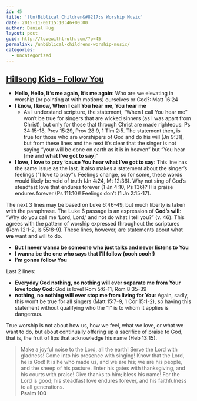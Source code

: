 ```yaml
---
id: 45
title: '(Un)Biblical Children&#8217;s Worship Music'
date: 2015-11-06T15:10:46+00:00
author: Daniel Hug
layout: post
guid: http://lovewithtruth.com/?p=45
permalink: /unbiblical-childrens-worship-music/
categories:
  - Uncategorized
---
```

## [Hillsong Kids &#8211; Follow You](https://www.youtube.com/watch?v=WrcZ7Qq3ccQ)

  * **Hello, Hello, It’s me again, It’s me again**: Who are we elevating in worship (or pointing at with motions) ourselves or God?: Matt 16:24
  * **I know, I know, When I call You hear me, You hear me** 
      * As I understand scripture, the statement, &#8220;When I call You hear me&#8221; won’t be true for singers that are wicked sinners (as I was apart from Christ), but only for those that through Christ are made righteous: Ps 34:15-18, Prov 15:29, Prov 28:9, 1 Tim 2:5. The statement then, is true for those who are worshipers of God and do his will (Jn 9:31), but from these lines and the next it&#8217;s clear that the singer is not saying &#8220;your will be done on earth as it is in heaven&#8221; but &#8220;You hear [**me** and **what I&#8217;ve got to say**]&#8221;
  * **I love, I love to pray ‘cause You hear what I’ve got to say**: This line has the same issue as the last. It also makes a statement about the singer&#8217;s feelings (&#8220;I love to pray&#8221;). Feelings change, so for some, these words would likely be void of truth (Jn 4:24, Mt 12:36). Why not sing of God&#8217;s steadfast love that endures forever (1 Jn 4:10, Ps 136)? His praise endures forever (Ps 111:10)! Feelings don&#8217;t (1 Jn 2:15-17).

The next 3 lines may be based on Luke 6:46-49, but much liberty is taken with the paraphrase. The Luke 6 passage is an expression of **God&#8217;s will**: &#8220;Why do you call me ‘Lord, Lord,’ and not do what I tell you?&#8221; (v. 46). This agrees with the pattern of worship expressed throughout the scriptures (Rom 12:1-2, Is 55:8-9). These lines, however, are statements about what **we** want and will to do.

  * **But I never wanna be someone who just talks and never listens to You**
  * **I wanna be the one who says that I’ll follow (oooh oooh!)**
  * **I’m gonna follow You**

Last 2 lines:

  * **Everyday God nothing, no nothing will ever separate me from Your love today God**: God is love! Rom 5:6-11, Rom 8:35-39
  * **nothing, no nothing will ever stop me from living for You**: Again, sadly, this won&#8217;t be true for all singers (Matt 15:7-9, 1 Cor 15:1-2), so having this statement without qualifying who the &#8220;I&#8221; is to whom it applies is dangerous.

True worship is not about how us, how we feel, what we love, or what we want to do, but about continually offering up a sacrifice of praise to God, that is, the fruit of lips that acknowledge his name (Heb 13:15).

> Make a joyful noise to the Lord, all the earth!
> Serve the Lord with gladness!
> Come into his presence with singing!
> Know that the Lord, he is God!
> It is he who made us, and we are his;
> we are his people, and the sheep of his pasture.
> Enter his gates with thanksgiving,
> and his courts with praise!
> Give thanks to him; bless his name!
> For the Lord is good;
> his steadfast love endures forever,
> and his faithfulness to all generations.<br/>
> **Psalm 100**